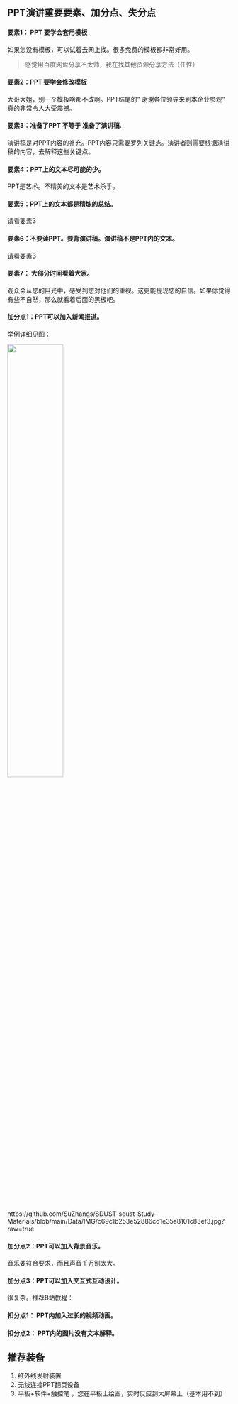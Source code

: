 ## PPT演讲重要要素、加分点、失分点



#### 要素1： PPT 要学会套用模板

如果您没有模板，可以试着去网上找。很多免费的模板都非常好用。

>  感觉用百度网盘分享不太帅，我在找其他资源分享方法（任性）

#### 要素2：PPT 要学会修改模板

大哥大姐，别一个模板啥都不改啊。PPT结尾的” 谢谢各位领导来到本企业参观” 真的非常令人大受震撼。

#### 要素3：准备了PPT 不等于 准备了演讲稿.

演讲稿是对PPT内容的补充。PPT内容只需要罗列关键点。演讲者则需要根据演讲稿的内容，去解释这些关键点。

#### 要素4：PPT上的文本尽可能的少。

PPT是艺术。不精美的文本是艺术杀手。

#### 要素5：PPT上的文本都是精炼的总结。

请看要素3

#### 要素6：不要读PPT。要背演讲稿。演讲稿不是PPT内的文本。

请看要素3

#### 要素7： 大部分时间看着大家。

观众会从您的目光中，感受到您对他们的重视。这更能提现您的自信。如果你觉得有些不自然，那么就看着后面的黑板吧。



#### 加分点1：PPT可以加入新闻报道。

举例详细见图：


<img src="url地址" width="50%" height="50%">
https://github.com/SuZhangs/SDUST-sdust-Study-Materials/blob/main/Data/IMG/c69c1b253e52886cd1e35a8101c83ef3.jpg?raw=true


#### 加分点2：PPT可以加入背景音乐。

音乐要符合要求，而且声音千万别太大。

#### 加分点3：PPT可以加入交互式互动设计。

很复杂。推荐B站教程：

#### 扣分点1： PPT内加入过长的视频动画。



#### 扣分点2： PPT内的图片没有文本解释。





## 推荐装备

1. 红外线发射装置
2. 无线连接PPT翻页设备
3. 平板+软件+触控笔 ，您在平板上绘画，实时反应到大屏幕上（基本用不到）



